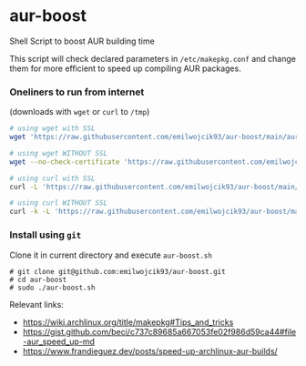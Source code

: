 # aur-boost
Shell Script to boost AUR building time

This script will check declared parameters in `/etc/makepkg.conf` and change them for more efficient to speed up compiling AUR packages.

### Oneliners to run from internet
(downloads with `wget` or `curl` to `/tmp`)
```bash
# using wget with SSL
wget 'https://raw.githubusercontent.com/emilwojcik93/aur-boost/main/aur-boost.sh' -O "/tmp/aur-boost.sh" && chmod 755 "/tmp/aur-boost.sh" && sudo /tmp/aur-boost.sh

# using wget WITHOUT SSL
wget --no-check-certificate 'https://raw.githubusercontent.com/emilwojcik93/aur-boost/main/aur-boost.sh' -O "/tmp/aur-boost.sh" && chmod 755 "/tmp/aur-boost.sh" && sudo /tmp/aur-boost.sh

# using curl with SSL
curl -L 'https://raw.githubusercontent.com/emilwojcik93/aur-boost/main/aur-boost.sh' -o "/tmp/aur-boost.sh" && chmod 755 "/tmp/aur-boost.sh" && sudo /tmp/aur-boost.sh

# using curl WITHOUT SSL
curl -k -L 'https://raw.githubusercontent.com/emilwojcik93/aur-boost/main/aur-boost.sh' -o "/tmp/aur-boost.sh" && chmod 755 "/tmp/aur-boost.sh" && sudo /tmp/aur-boost.sh
```
### Install using `git`
Clone it in current directory and execute `aur-boost.sh`
```
# git clone git@github.com:emilwojcik93/aur-boost.git
# cd aur-boost
# sudo ./aur-boost.sh
```

Relevant links:
 - https://wiki.archlinux.org/title/makepkg#Tips_and_tricks
 - https://gist.github.com/beci/c737c89685a667053fe02f986d59ca44#file-aur_speed_up-md
 - https://www.frandieguez.dev/posts/speed-up-archlinux-aur-builds/